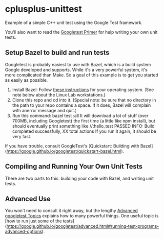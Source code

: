# cplusplus-unittest
Example of a simple C++ unit test using the Google Test framework.

You'll also want to read the [Googletest Primer](https://google.github.io/googletest/primer.html)
for help writing your own unit tests.

## Setup Bazel to build and run tests
Googletest is probably easiest to use with Bazel,
which is a build system Google developed and supports.
While it's a very powerful system, it's more complicated than Make.
So a goal of this example is to get you started as easily as possible.

1. Install Bazel: Follow [these instructions](https://docs.bazel.build/versions/5.0.0/install.html) for your operating system.  (See note below about the Linux  Lab workstations.)
1. Clone this repo and cd into it.
(Special note: be sure that no directory in the path to your repo contains
a space.  If it does, Bazel will complain with anerror message and quit.)
1. Run this command:
        bazel test :all
    It will download a lot of stuff (over 700MB, including Googletest)
    the first time (a little like npm install),
    but should eventually print something like
        //:hello_test                           PASSED
        INFO: Build completed successfully, XX total actions
    If you run it again, it should be very fast.

If you have trouble, consult GoogleTest's [Quickstart: Building with Bazel]
(https://google.github.io/googletest/quickstart-bazel.html).


## Compiling and Running Your Own Unit Tests

There are two parts to this: building your code with Bazel,
and writing unit tests.



## Advanced Use
You won't need to consult it right away, but the
lengthy [Advanced googletest Topics](https://google.github.io/googletest/advanced.html) explains how to many powerful things.
One useful topic is [how to run just some of the tests]
(https://google.github.io/googletest/advanced.html#running-test-programs-advanced-options).

